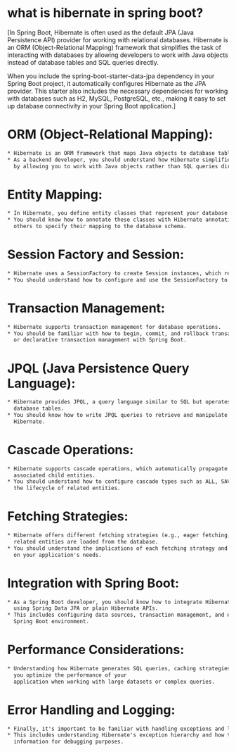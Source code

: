 # what is hibernate in spring boot?
[In Spring Boot, Hibernate is often used as the default JPA (Java Persistence API) provider for working with relational databases. Hibernate is an ORM (Object-Relational Mapping) framework that simplifies the task of interacting with databases by allowing developers to work with Java objects instead of database tables and SQL queries directly.

When you include the spring-boot-starter-data-jpa dependency in your Spring Boot project, it automatically configures Hibernate as the JPA provider. This starter also includes the necessary dependencies for working with databases such as H2, MySQL, PostgreSQL, etc., making it easy to set up database connectivity in your Spring Boot application.]

# ORM (Object-Relational Mapping): 
```txt
* Hibernate is an ORM framework that maps Java objects to database tables and vice versa. 
* As a backend developer, you should understand how Hibernate simplifies database interactions 
  by allowing you to work with Java objects rather than SQL queries directly.
```
# Entity Mapping: 
```txt
* In Hibernate, you define entity classes that represent your database tables.
* You should know how to annotate these classes with Hibernate annotations such as @Entity, @Table, @Column, @Id, and
  others to specify their mapping to the database schema.
```
# Session Factory and Session: 
```txt
* Hibernate uses a SessionFactory to create Session instances, which represent a single unit of work with the database.
* You should understand how to configure and use the SessionFactory to manage database connections and transactions.
```
# Transaction Management: 
```txt
* Hibernate supports transaction management for database operations.
* You should be familiar with how to begin, commit, and rollback transactions using Hibernate's transaction API
  or declarative transaction management with Spring Boot.
```
# JPQL (Java Persistence Query Language): 
```txt
* Hibernate provides JPQL, a query language similar to SQL but operates on entity objects rather than
  database tables.
* You should know how to write JPQL queries to retrieve and manipulate data from the database using
  Hibernate.
```
# Cascade Operations: 
```txt
* Hibernate supports cascade operations, which automatically propagate changes from parent entities to
  associated child entities.
* You should understand how to configure cascade types such as ALL, SAVE_UPDATE, DELETE, etc., to manage
  the lifecycle of related entities.
```
# Fetching Strategies: 
```txt
* Hibernate offers different fetching strategies (e.g., eager fetching, lazy fetching) to control how
  related entities are loaded from the database.
* You should understand the implications of each fetching strategy and choose the appropriate one based
  on your application's needs.
```
# Integration with Spring Boot: 
```txt
* As a Spring Boot developer, you should know how to integrate Hibernate with Spring Boot applications
  using Spring Data JPA or plain Hibernate APIs.
* This includes configuring data sources, transaction management, and entity management within a
  Spring Boot environment.
```
# Performance Considerations: 
```txt
* Understanding how Hibernate generates SQL queries, caching strategies, and database indexing can help
  you optimize the performance of your
  application when working with large datasets or complex queries.
```
# Error Handling and Logging: 
```txt
* Finally, it's important to be familiar with handling exceptions and logging in Hibernate.
* This includes understanding Hibernate's exception hierarchy and how to log SQL statements and other relevant
  information for debugging purposes.
```
